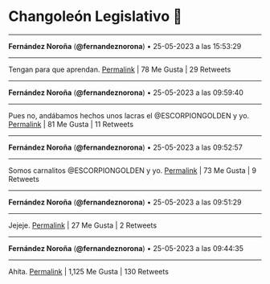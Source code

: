 # Changoleón Legislativo 🙈
*****
**Fernández Noroña** (**@fernandeznorona**) • 25-05-2023 a las 15:53:29
*****
Tengan para que aprendan.
[Permalink](https://twitter.com/fernandeznorona/status/1661883215030931456) | 78 Me Gusta | 29 Retweets
*****
**Fernández Noroña** (**@fernandeznorona**) • 25-05-2023 a las 09:59:40
*****
Pues no, andábamos hechos unos lacras el @ESCORPIONGOLDEN y yo.
[Permalink](https://twitter.com/fernandeznorona/status/1661794176495927296) | 81 Me Gusta | 11 Retweets
*****
**Fernández Noroña** (**@fernandeznorona**) • 25-05-2023 a las 09:52:57
*****
Somos carnalitos @ESCORPIONGOLDEN y yo.
[Permalink](https://twitter.com/fernandeznorona/status/1661792486262722561) | 73 Me Gusta | 9 Retweets
*****
**Fernández Noroña** (**@fernandeznorona**) • 25-05-2023 a las 09:51:29
*****
Jejeje.
[Permalink](https://twitter.com/fernandeznorona/status/1661792116320931840) | 27 Me Gusta | 2 Retweets
*****
**Fernández Noroña** (**@fernandeznorona**) • 25-05-2023 a las 09:44:35
*****
Ahíta.
[Permalink](https://twitter.com/fernandeznorona/status/1661790380566933504) | 1,125 Me Gusta | 130 Retweets